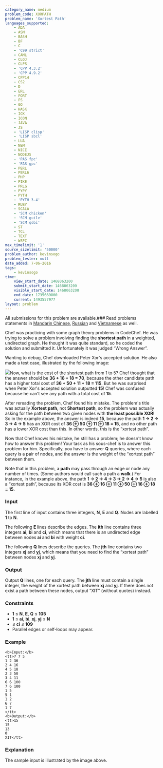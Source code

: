 ```yaml
---
category_name: medium
problem_code: XORPATH
problem_name: 'Xortest Path'
languages_supported:
    - ADA
    - ASM
    - BASH
    - BF
    - C
    - 'C99 strict'
    - CAML
    - CLOJ
    - CLPS
    - 'CPP 4.3.2'
    - 'CPP 4.9.2'
    - CPP14
    - CS2
    - D
    - ERL
    - FORT
    - FS
    - GO
    - HASK
    - ICK
    - ICON
    - JAVA
    - JS
    - 'LISP clisp'
    - 'LISP sbcl'
    - LUA
    - NEM
    - NICE
    - NODEJS
    - 'PAS fpc'
    - 'PAS gpc'
    - PERL
    - PERL6
    - PHP
    - PIKE
    - PRLG
    - PYPY
    - PYTH
    - 'PYTH 3.4'
    - RUBY
    - SCALA
    - 'SCM chicken'
    - 'SCM guile'
    - 'SCM qobi'
    - ST
    - TCL
    - TEXT
    - WSPC
max_timelimit: '1'
source_sizelimit: '50000'
problem_author: kevinsogo
problem_tester: null
date_added: 7-06-2016
tags:
    - kevinsogo
time:
    view_start_date: 1468063200
    submit_start_date: 1468063200
    visible_start_date: 1468063200
    end_date: 1735669800
    current: 1493557977
layout: problem
---
```

All submissions for this problem are available.###  Read problems statements in [Mandarin Chinese](http://www.codechef.com/download/translated/SNCKFL16/mandarin/XORPATH.pdf), [Russian](http://www.codechef.com/download/translated/SNCKFL16/russian/XORPATH.pdf) and [Vietnamese](http://www.codechef.com/download/translated/SNCKFL16/vietnamese/XORPATH.pdf) as well.

Chef was practicing with some graph theory problems in CodeChef. He was trying to solve a problem involving finding the **shortest path** in a weighted, undirected graph. He thought it was quite standard, so he coded the solution and submitted it. Unfortunately it was judged “Wrong Answer”.

Wanting to debug, Chef downloaded Peter Xor's accepted solution. He also made a test case, illustrated by the following image:

![](https://s3.amazonaws.com/codechef_shared/download/upload/JULY16/XORPath.png)Now, what is the cost of the shortest path from 1 to 5? Chef thought that the answer should be **36 + 16 + 18 = 70**, because the other candidate path has a higher total cost of **36 + 50 + 11 + 18 = 115**. But he was surprised when Peter Xor's accepted solution outputted **15**! Chef was confused because he can't see any path with a total cost of **15**.

After rereading the problem, Chef found his mistake. The problem's title was actually **Xortest path**, not **Shortest path**, so the problem was actually asking for the path between two given nodes with **the least possible XOR**! So in the example above, the answer is indeed **15**, because the path **1 → 2 → 3 → 4 → 5** has an XOR cost of **36 ⊕ 50 ⊕ 11 ⊕ 18 = 15**, and no other path has a lower XOR cost than this. In other words, this is the “xortest path”.

Now that Chef knows his mistake, he still has a problem; he doesn't know how to answer this problem! Your task as his sous-chef is to answer this problem for him. Specifically, you have to answer **Q** queries, where each query is a pair of nodes, and the answer is the weight of the “xortest path” between them.

Note that in this problem, a **path** may pass through an edge or node any number of times. (Some authors would call such a path a **walk**.) For instance, in the example above, the path **1 → 2 → 4 → 3 → 2 → 4 → 5** is also a “xortest path”, because its XOR cost is **36 ⊕ 16 ⊕ 11 ⊕ 50 ⊕ 16 ⊕ 18 = 15**.

### Input

The first line of input contains three integers, **N**, **E** and **Q**. Nodes are labelled **1** to **N**.

The following **E** lines describe the edges. The **ith** line contains three integers **ai**, **bi** and **ci**, which means that there is an undirected edge between nodes **ai** and **bi** with weight **ci**.

The following **Q** lines describe the queries. The **jth** line contains two integers **xj** and **yj**, which means that you need to find the “xortest path” between nodes **xj** and **yj**.

### Output

Output **Q** lines, one for each query. The **jth** line must contain a single integer, the weight of the xortest path between **xj** and **yj**. If there does not exist a path between these nodes, output “XIT” (without quotes) instead.

### Constraints

- **1** ≤ **N**, **E**, **Q** ≤ **105**
- **1** ≤ **ai**, **bi**, **xj**, **yj** ≤ **N**
- ≤ **ci** ≤ **109**
- Parallel edges or self-loops may appear.

### Example

```
<b>Input:</b>
<tt>7 7 5
1 2 36
2 4 16
4 5 18
2 3 50
3 4 11
6 6 100
7 6 100
1 5
5 1
1 2
6 7
1 7
</tt>
<b>Output:</b>
<tt>15
15
13
0
XIT</tt>

```
### Explanation

The sample input is illustrated by the image above.